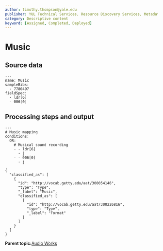 ```yaml
---
author: timothy.thompson@yale.edu
publisher: YUL Technical Services, Resource Discovery Services, Metadata Services Unit
category: Descriptive content
keyword: [Assigned, Completed, Deployed]
---
```


# Music

## Source data

```
---
name: Music
sampleBibs:
  - 7780497
fieldSpec: 
  - ldr[6]
  - 006[0]
```

## Processing steps and output

```
---
# Music mapping
conditions:
  OR:    
    # Musical sound recording
    - - ldr[6]
      - j
    - - 006[0]
      - j
```

```
{
  "classified_as": [
    {
      "id": "http://vocab.getty.edu/aat/300054146",
      "type": "Type",
      "_label": "Music",
      "classified_as": [
        {
          "id": "http://vocab.getty.edu/aat/300226816",
          "type": "Type",
          "_label": "Format"
        }
      ]
    }
  ]    		
}
```

**Parent topic:**[Audio Works](../../tasks/supertypes/audioformats.md)

